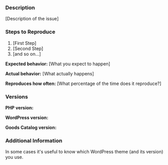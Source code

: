 ### Description

[Description of the issue]

### Steps to Reproduce

1. [First Step]
2. [Second Step]
3. [and so on...]

**Expected behavior:** [What you expect to happen]

**Actual behavior:** [What actually happens]

**Reproduces how often:** [What percentage of the time does it reproduce?]

### Versions

**PHP version:**

**WordPress version:**

**Goods Catalog version:**

### Additional Information

In some cases it's useful to know which WordPress theme (and its version) you use.
